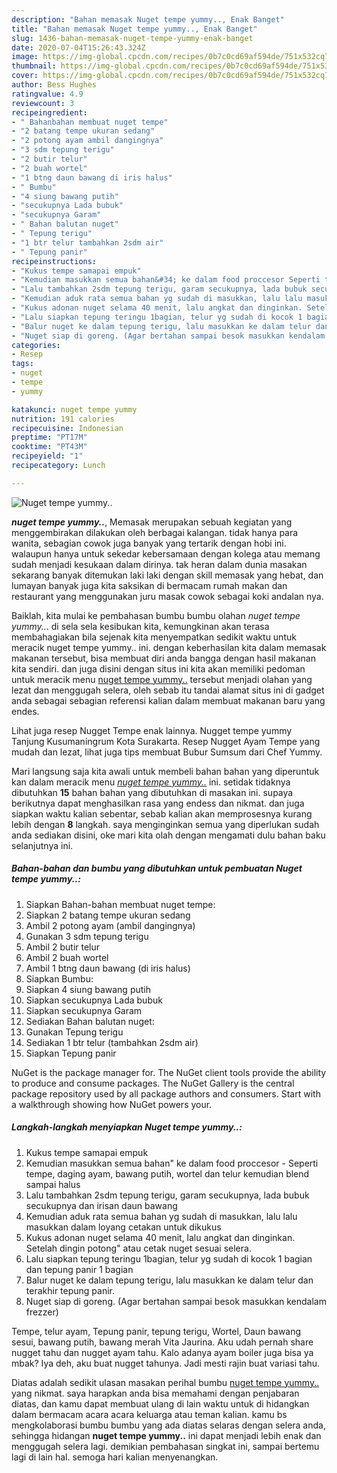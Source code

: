 ```yaml
---
description: "Bahan memasak Nuget tempe yummy.., Enak Banget"
title: "Bahan memasak Nuget tempe yummy.., Enak Banget"
slug: 1436-bahan-memasak-nuget-tempe-yummy-enak-banget
date: 2020-07-04T15:26:43.324Z
image: https://img-global.cpcdn.com/recipes/0b7c0cd69af594de/751x532cq70/nuget-tempe-yummy-foto-resep-utama.jpg
thumbnail: https://img-global.cpcdn.com/recipes/0b7c0cd69af594de/751x532cq70/nuget-tempe-yummy-foto-resep-utama.jpg
cover: https://img-global.cpcdn.com/recipes/0b7c0cd69af594de/751x532cq70/nuget-tempe-yummy-foto-resep-utama.jpg
author: Bess Hughes
ratingvalue: 4.9
reviewcount: 3
recipeingredient:
- " Bahanbahan membuat nuget tempe"
- "2 batang tempe ukuran sedang"
- "2 potong ayam ambil dangingnya"
- "3 sdm tepung terigu"
- "2 butir telur"
- "2 buah wortel"
- "1 btng daun bawang di iris halus"
- " Bumbu"
- "4 siung bawang putih"
- "secukupnya Lada bubuk"
- "secukupnya Garam"
- " Bahan balutan nuget"
- " Tepung terigu"
- "1 btr telur tambahkan 2sdm air"
- " Tepung panir"
recipeinstructions:
- "Kukus tempe samapai empuk"
- "Kemudian masukkan semua bahan&#34; ke dalam food proccesor Seperti tempe, daging ayam, bawang putih, wortel dan telur kemudian blend sampai halus"
- "Lalu tambahkan 2sdm tepung terigu, garam secukupnya, lada bubuk secukupnya dan irisan daun bawang"
- "Kemudian aduk rata semua bahan yg sudah di masukkan, lalu lalu masukkan dalam loyang cetakan untuk dikukus"
- "Kukus adonan nuget selama 40 menit, lalu angkat dan dinginkan. Setelah dingin potong&#34; atau cetak nuget sesuai selera."
- "Lalu siapkan tepung teringu 1bagian, telur yg sudah di kocok 1 bagian dan tepung panir 1 bagian"
- "Balur nuget ke dalam tepung terigu, lalu masukkan ke dalam telur dan terakhir tepung panir."
- "Nuget siap di goreng. (Agar bertahan sampai besok masukkan kendalam frezzer)"
categories:
- Resep
tags:
- nuget
- tempe
- yummy

katakunci: nuget tempe yummy 
nutrition: 191 calories
recipecuisine: Indonesian
preptime: "PT17M"
cooktime: "PT43M"
recipeyield: "1"
recipecategory: Lunch

---
```



![Nuget tempe yummy..](https://img-global.cpcdn.com/recipes/0b7c0cd69af594de/751x532cq70/nuget-tempe-yummy-foto-resep-utama.jpg)

<b><i>nuget tempe yummy..</i></b>, Memasak merupakan sebuah kegiatan yang menggembirakan dilakukan oleh berbagai kalangan. tidak hanya para wanita, sebagian cowok juga banyak yang tertarik dengan hobi ini. walaupun hanya untuk sekedar kebersamaan dengan kolega atau memang sudah menjadi kesukaan dalam dirinya. tak heran dalam dunia masakan sekarang banyak ditemukan laki laki dengan skill memasak yang hebat, dan lumayan banyak juga kita saksikan di bermacam rumah makan dan restaurant yang menggunakan juru masak cowok sebagai koki andalan nya.

Baiklah, kita mulai ke pembahasan bumbu bumbu olahan <i>nuget tempe yummy..</i>. di sela sela kesibukan kita, kemungkinan akan terasa membahagiakan bila sejenak kita menyempatkan sedikit waktu untuk meracik nuget tempe yummy.. ini. dengan keberhasilan kita dalam memasak makanan tersebut, bisa membuat diri anda bangga dengan hasil makanan kita sendiri. dan juga disini dengan situs ini kita akan memiliki pedoman untuk meracik menu <u>nuget tempe yummy..</u> tersebut menjadi olahan yang lezat dan menggugah selera, oleh sebab itu tandai alamat situs ini di gadget anda sebagai sebagian referensi kalian dalam membuat makanan baru yang endes.

Lihat juga resep Nugget Tempe enak lainnya. Nugget tempe yummy Tanjung Kusumaningrum Kota Surakarta. Resep Nugget Ayam Tempe yang mudah dan lezat, lihat juga tips membuat Bubur Sumsum dari Chef Yummy.


Mari langsung saja kita awali untuk membeli bahan bahan yang diperuntuk kan dalam meracik menu <u><i>nuget tempe yummy..</i></u> ini. setidak tidaknya dibutuhkan <b>15</b> bahan bahan yang dibutuhkan di masakan ini. supaya berikutnya dapat menghasilkan rasa yang endess dan nikmat. dan juga siapkan waktu kalian sebentar, sebab kalian akan memprosesnya kurang lebih dengan <b>8</b> langkah. saya menginginkan semua yang diperlukan sudah anda sediakan disini, oke mari kita olah dengan mengamati dulu bahan baku selanjutnya ini.

<!--inarticleads1-->

##### Bahan-bahan dan bumbu yang dibutuhkan untuk pembuatan Nuget tempe yummy..:

1. Siapkan  Bahan-bahan membuat nuget tempe:
1. Siapkan 2 batang tempe ukuran sedang
1. Ambil 2 potong ayam (ambil dangingnya)
1. Gunakan 3 sdm tepung terigu
1. Ambil 2 butir telur
1. Ambil 2 buah wortel
1. Ambil 1 btng daun bawang (di iris halus)
1. Siapkan  Bumbu:
1. Siapkan 4 siung bawang putih
1. Siapkan secukupnya Lada bubuk
1. Siapkan secukupnya Garam
1. Sediakan  Bahan balutan nuget:
1. Gunakan  Tepung terigu
1. Sediakan 1 btr telur (tambahkan 2sdm air)
1. Siapkan  Tepung panir


NuGet is the package manager for. The NuGet client tools provide the ability to produce and consume packages. The NuGet Gallery is the central package repository used by all package authors and consumers. Start with a walkthrough showing how NuGet powers your. 

<!--inarticleads2-->

##### Langkah-langkah menyiapkan Nuget tempe yummy..:

1. Kukus tempe samapai empuk
1. Kemudian masukkan semua bahan&#34; ke dalam food proccesor - Seperti tempe, daging ayam, bawang putih, wortel dan telur kemudian blend sampai halus
1. Lalu tambahkan 2sdm tepung terigu, garam secukupnya, lada bubuk secukupnya dan irisan daun bawang
1. Kemudian aduk rata semua bahan yg sudah di masukkan, lalu lalu masukkan dalam loyang cetakan untuk dikukus
1. Kukus adonan nuget selama 40 menit, lalu angkat dan dinginkan. Setelah dingin potong&#34; atau cetak nuget sesuai selera.
1. Lalu siapkan tepung teringu 1bagian, telur yg sudah di kocok 1 bagian dan tepung panir 1 bagian
1. Balur nuget ke dalam tepung terigu, lalu masukkan ke dalam telur dan terakhir tepung panir.
1. Nuget siap di goreng. (Agar bertahan sampai besok masukkan kendalam frezzer)


Tempe, telur ayam, Tepung panir, tepung terigu, Wortel, Daun bawang sesui, bawang putih, bawang merah Vita Jaurina. Aku udah pernah share nugget tahu dan nugget ayam tahu. Kalo adanya ayam boiler juga bisa ya mbak? Iya deh, aku buat nugget tahunya. Jadi mesti rajin buat variasi tahu. 

Diatas adalah sedikit ulasan masakan perihal bumbu <u>nuget tempe yummy..</u> yang nikmat. saya harapkan anda bisa memahami dengan penjabaran diatas, dan kamu dapat membuat ulang di lain waktu untuk di hidangkan dalam bermacam acara acara keluarga atau teman kalian. kamu bs mengkolaborasi bumbu bumbu yang ada diatas selaras dengan selera anda, sehingga hidangan <b>nuget tempe yummy..</b> ini dapat menjadi lebih enak dan menggugah selera lagi. demikian pembahasan singkat ini, sampai bertemu lagi di lain hal. semoga hari kalian menyenangkan.
